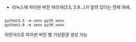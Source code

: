 

- 리눅스에 파이썬 버전 여러개(3.5, 3.9...)가 깔려 있다는 전체 하에.

```

python3.5 -m venv py35_venv
python3.9 -m venv py39_venv
```

이런식으로 파이썬 버전 별 가상환경 생성 가능 

